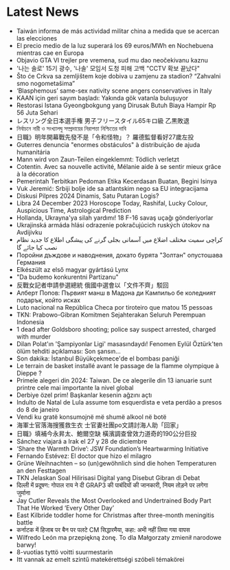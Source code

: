 # Latest News
-  Taiwán informa de más actividad militar china a medida que se acercan las elecciones
-  El precio medio de la luz superará los 69 euros/MWh en Nochebuena mientras cae en Europa
-  Objavio GTA VI trejler pre vremena, sud mu dao neočekivanu kaznu
-  '나는 솔로' 15기 광수, '나솔' 모임서 도청 피해 고백 "CCTV 확보 끝났다"
-  Što će Crkva sa zemljištem koje dobiva u zamjenu za stadion? “Zahvalni smo nogometašima”
-  ‘Blasphemous’ same-sex nativity scene angers conservatives in Italy
-  KAAN için geri sayım başladı: Yakında gök vatanla buluşuyor
-  Restorasi Istana Gyeongbokgung yang Dirusak Butuh Biaya Hampir Rp 56 Juta Sehari
-  レスリング全日本選手権 男子フリースタイル65キロ級 乙黒敗退
-  নির্বাচনে নারী ও সংখ্যালঘু সম্প্রদায়ের নিরাপত্তা নিশ্চিতের দাবি
-  日職》明年開幕戰先發不是「令和怪物」？ 羅德監督看好27歲左投
-  Guterres denuncia "enormes obstáculos" à distribuição de ajuda humanitária
-  Mann wird von Zaun-Teilen eingeklemmt: Tödlich verletzt
-  Cotentin. Avec sa nouvelle activité, Mélanie aide à se sentir mieux grâce à la décoration
-  Pemerintah Terbitkan Pedoman Etika Kecerdasan Buatan, Begini Isinya
-  Vuk Jeremić: Srbiji bolje ide sa atlantskim nego sa EU integracijama
-  Diskusi Pilpres 2024 Dinamis, Satu Putaran Logis?
-  Libra 24 December 2023 Horoscope Today, Rashifal, Lucky Colour, Auspicious Time, Astrological Prediction
-  Hollanda, Ukrayna'ya silah yardımı! 18 F-16 savaş uçağı gönderiyorlar
-  Ukrajinská armáda hlási odrazenie pokračujúcich ruských útokov na Avdijivku
-  کراچی سمیت مختلف اضلاع میں آسمانی بجلی گرنے کی پیشگی اطلاع کا جدید نظام نصب کیا جائے گا
-  Поройни дъждове и наводнения, докато бурята "Золтан" опустошава Германия
-  Elkészült az első magyar gyártású Lynx
-  "Da budemo konkurentni Partizanu"
-  反戰女記者申請參選總統 俄國中選會以「文件不齊」駁回
-  Алберт Попов: Първият манш в Мадона ди Кампильо бе коледният подарък, който исках
-  Luto nacional na República Checa por tiroteiro que matou 15 pessoas
-  TKN: Prabowo-Gibran Komitmen Sejahterakan Seluruh Perempuan Indonesia
-  1 dead after Goldsboro shooting; police say suspect arrested, charged with murder
-  Dilan Polat'ın 'Şampiyonlar Ligi' masasındaydı! Fenomen Eylül Öztürk'ten ölüm tehditi açıklaması: Son şansın...
-  Son dakika: İstanbul Büyükçekmece'de el bombası paniği
-  Le terrain de basket installé avant le passage de la flamme olympique à Dieppe ?
-  Primele alegeri din 2024: Taiwan. De ce alegerile din 13 ianuarie sunt printre cele mai importante la nivel global
-  Derbiye özel prim! Başkanlar kesenin ağzını açtı
-  Indulto de Natal de Lula assume tom esquerdista e veta perdão a presos do 8 de janeiro
-  Vendi ku gratë konsumojnë më shumë alkool në botë
-  海軍士官落海搜獲救生衣 士官妻社團po文請討海人助「回家」
-  日職》填補今永昇太、鮑爾空缺 橫濱調查曾效力道奇的190公分巨投
-  Sánchez viajará a Irak el 27 y 28 de diciembre
-  ‘Share the Warmth Drive’: JSW Foundation’s Heartwarming Initiative
-  Fernando Estévez: El doctor que hizo el milagro
-  Grüne Weihnachten – so (un)gewöhnlich sind die hohen Temperaturen an den Festtagen
-  TKN Jelaskan Soal Hilirisasi Digital yang Disebut Gibran di Debat
-  दिल्ली में प्रदूषण: गोपाल राय ने दी GRAP3 की पाबंदियों की जानकारी, नियम तोड़ने पर लगेगा जुर्माना
-  Jay Cutler Reveals the Most Overlooked and Undertrained Body Part That He Worked ‘Every Other Day’
-  East Kilbride toddler home for Christmas after three-month meningitis battle
-  कर्नाटक में हिजाब पर बैन पर पलटे CM सिद्धारमैया, कहा: अभी नहीं लिया गया वापस
-  Wilfredo León ma przepiękną żonę. To dla Małgorzaty zmienił narodowe barwy!
-  8-vuotias tyttö voitti suurmestarin
-  Itt vannak az emelt szintű matekérettségi szóbeli témakörei

